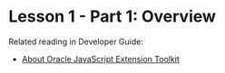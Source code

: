 # Lesson 1 - Part 1: Overview

Related reading in Developer Guide:

   * [About Oracle JavaScript Extension Toolkit](https://docs.oracle.com/middleware/jet410/jet/developer/GUID-C6947139-DF37-4258-8E02-2679F40535E1.htm#JETDG108)